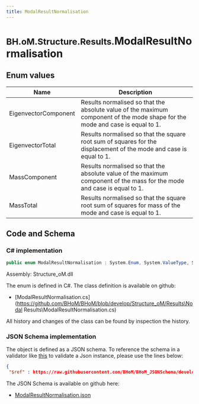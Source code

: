 ```yaml
---
title: ModalResultNormalisation
---
```


# <small>BH.oM.Structure.Results.</small>**ModalResultNormalisation**



## Enum values

| Name            | Description                                                    |
|-----------------|----------------------------------------------------------------|
| EigenvectorComponent |  Results normalised so that the absolute value of the maximum component of the mode shape for the mode and case is equal to 1.  |
| EigenvectorTotal |  Results normalised so that the square root sum of squares for the displacement of the mode and case is equal to 1.  |
| MassComponent |  Results normalised so that the absolute value of the maximum component of the mass for the mode and case is equal to 1.  |
| MassTotal |  Results normalised so that the square root sum of squares for mass of the mode and case is equal to 1.  |


## Code and Schema

### C# implementation

``` C# title="C#"
public enum ModalResultNormalisation : System.Enum, System.ValueType, System.IComparable, System.ISpanFormattable, System.IFormattable, System.IConvertible
```

Assembly: Structure_oM.dll

The enum is defined in C#. The class definition is available on github:

- [ModalResultNormalisation.cs](https://github.com/BHoM/BHoM/blob/develop/Structure_oM/Results\Nodal Results\ModalResultNormalisation.cs)

All history and changes of the class can be found by inspection the history.
### JSON Schema implementation

The object is defined as a JSON schema. To reference the schema in a validator like [this](https://www.jsonschemavalidator.net/) to validate a Json instance, please use the lines below:

``` json title="JSON Schema"
{
 "$ref" : https://raw.githubusercontent.com/BHoM/BHoM_JSONSchema/develop/Structure_oM/Results/ModalResultNormalisation.json}
```

The JSON Schema is available on github here:

- [ModalResultNormalisation.json](https://github.com/BHoM/BHoM_JSONSchema/blob/develop/Structure_oM/Results/ModalResultNormalisation.json)
